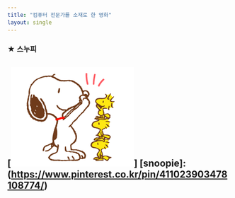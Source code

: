 ```yaml
--- 
title: "컴퓨터 전문가를 소재로 한 영화" 
layout: single
--- 
```

### ★ 스누피
[![snoopie](/assets/images/sticker.png)]
[snoopie]:(https://www.pinterest.co.kr/pin/411023903478108774/)
---
